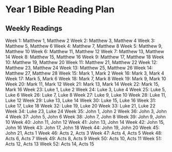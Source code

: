 # Year 1 Bible Reading Plan

## Weekly Readings

Week 1: Matthew 1, Matthew 2
Week 2: Matthew 3, Matthew 4
Week 3: Matthew 5, Matthew 6
Week 4: Matthew 7, Matthew 8
Week 5: Matthew 9, Matthew 10
Week 6: Matthew 11, Matthew 12
Week 7: Matthew 13, Matthew 14
Week 8: Matthew 15, Matthew 16
Week 9: Matthew 17, Matthew 18
Week 10: Matthew 19, Matthew 20
Week 11: Matthew 21, Matthew 22
Week 12: Matthew 23, Matthew 24
Week 13: Matthew 25, Matthew 26
Week 14: Matthew 27, Matthew 28
Week 15: Mark 1, Mark 2
Week 16: Mark 3, Mark 4
Week 17: Mark 5, Mark 6
Week 18: Mark 7, Mark 8
Week 19: Mark 9, Mark 10
Week 20: Mark 11, Mark 12
Week 21: Mark 13, Mark 14
Week 22: Mark 15, Mark 16
Week 23: Luke 1, Luke 2
Week 24: Luke 3, Luke 4
Week 25: Luke 5, Luke 6
Week 26: Luke 7, Luke 8
Week 27: Luke 9, Luke 10
Week 28: Luke 11, Luke 12
Week 29: Luke 13, Luke 14
Week 30: Luke 15, Luke 16
Week 31: Luke 17, Luke 18
Week 32: Luke 19, Luke 20
Week 33: Luke 21, Luke 22
Week 34: Luke 23, Luke 24
Week 35: John 1, John 2
Week 36: John 3, John 4
Week 37: John 5, John 6
Week 38: John 7, John 8
Week 39: John 9, John 10
Week 40: John 11, John 12
Week 41: John 13, John 14
Week 42: John 15, John 16
Week 43: John 17, John 18
Week 44: John 19, John 20
Week 45: John 21, Acts 1
Week 46: Acts 2, Acts 3
Week 47: Acts 4, Acts 5
Week 48: Acts 6, Acts 7
Week 49: Acts 8, Acts 9
Week 50: Acts 10, Acts 11
Week 51: Acts 12, Acts 13
Week 52: Acts 14, Acts 15

